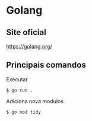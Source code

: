 # Golang

## Site oficial

<a href="https://golang.org/">https://golang.org/</a>

## Principais comandos

Executar

```
$ go run .
```

Adiciona nova modulos

```
$ go mod tidy
```

